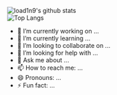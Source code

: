 ![load1n9's github stats](https://github-readme-stats.vercel.app/api?username=load1n9&show_icons=true&theme=radical)
<br>
![Top Langs](https://github-readme-stats.vercel.app/api/top-langs/?username=load1n9)
<br>

- 🔭 I’m currently working on ...
- 🌱 I’m currently learning ...
- 👯 I’m looking to collaborate on ...
- 🤔 I’m looking for help with ...
- 💬 Ask me about ...
- 📫 How to reach me: ...
- 😄 Pronouns: ...
- ⚡ Fun fact: ...
